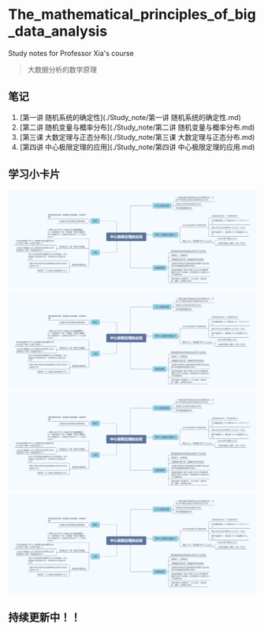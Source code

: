 # The_mathematical_principles_of_big_data_analysis
Study notes for Professor Xia's course
> 大数据分析的数学原理

## 笔记
1. [第一讲 随机系统的确定性](./Study_note/第一讲 随机系统的确定性.md)
2. [第二讲 随机变量与概率分布](./Study_note/第二讲 随机变量与概率分布.md)
3. [第三课 大数定理与正态分布](./Study_note/第三课 大数定理与正态分布.md)
4. [第四讲 中心极限定理的应用](./Study_note/第四讲 中心极限定理的应用.md)

## 学习小卡片
![第一讲 随机系统的确定性](./Learning_card/中心极限定理的应用.png)
![第二讲 随机变量与概率分布](./Learning_card/中心极限定理的应用.png)
![第三课 大数定理与正态分布](./Learning_card/中心极限定理的应用.png)
![第四讲 中心极限定理的应用](./Learning_card/中心极限定理的应用.png)

## 持续更新中！！
